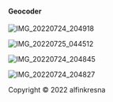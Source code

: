 #### Geocoder
![IMG_20220724_204918](https://user-images.githubusercontent.com/75003444/180651593-668aa149-f0ca-459d-872a-678c4b88656d.jpg)

![IMG_20220725_044512](https://user-images.githubusercontent.com/75003444/180667246-88c7e525-6af2-4dd2-9ebc-a280f7dbcd74.jpg)

![IMG_20220724_204845](https://user-images.githubusercontent.com/75003444/182503850-63967faa-1e96-49e4-a778-59c1f5f0a7c4.jpg)

![IMG_20220724_204827](https://user-images.githubusercontent.com/75003444/180651634-7d6a67d5-34c1-441c-acd6-0f3c9fd5b5f5.jpg)

Copyright © 2022 alfinkresna
